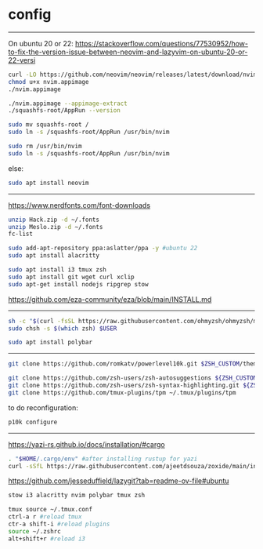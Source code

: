 # config

****

On ubuntu 20 or 22: https://stackoverflow.com/questions/77530952/how-to-fix-the-version-issue-between-neovim-and-lazyvim-on-ubuntu-20-or-22-versi
```bash
curl -LO https://github.com/neovim/neovim/releases/latest/download/nvim.appimage
chmod u+x nvim.appimage
./nvim.appimage

./nvim.appimage --appimage-extract
./squashfs-root/AppRun --version

sudo mv squashfs-root /
sudo ln -s /squashfs-root/AppRun /usr/bin/nvim

sudo rm /usr/bin/nvim
sudo ln -s /squashfs-root/AppRun /usr/bin/nvim

```
else:

```bash
sudo apt install neovim
```
---

https://www.nerdfonts.com/font-downloads
```bash
unzip Hack.zip -d ~/.fonts
unzip Meslo.zip -d ~/.fonts
fc-list
```

```bash
sudo add-apt-repository ppa:aslatter/ppa -y #ubuntu 22
sudo apt install alacritty

sudo apt install i3 tmux zsh
sudo apt install git wget curl xclip
sudo apt-get install nodejs ripgrep stow
```

https://github.com/eza-community/eza/blob/main/INSTALL.md

---

```bash
sh -c "$(curl -fsSL https://raw.githubusercontent.com/ohmyzsh/ohmyzsh/master/tools/install.sh)" #oh my zsh
sudo chsh -s $(which zsh) $USER

sudo apt install polybar
```

---

```bash
git clone https://github.com/romkatv/powerlevel10k.git $ZSH_CUSTOM/themes/powerlevel10k
```

```bash
git clone https://github.com/zsh-users/zsh-autosuggestions ${ZSH_CUSTOM:-~/.oh-my-zsh/custom}/plugins/zsh-autosuggestions
git clone https://github.com/zsh-users/zsh-syntax-highlighting.git ${ZSH_CUSTOM:-~/.oh-my-zsh/custom}/plugins/zsh-syntax-highlighting
git clone https://github.com/tmux-plugins/tpm ~/.tmux/plugins/tpm
```

to do reconfiguration:

```bash
p10k configure
```
---

https://yazi-rs.github.io/docs/installation/#cargo

```bash
. "$HOME/.cargo/env" #after installing rustup for yazi
curl -sSfL https://raw.githubusercontent.com/ajeetdsouza/zoxide/main/install.sh | sh #install zoxide for batter cd
```

https://github.com/jesseduffield/lazygit?tab=readme-ov-file#ubuntu

```bash
stow i3 alacritty nvim polybar tmux zsh
```

```bash
tmux source ~/.tmux.conf
ctrl-a r #reload tmux
ctr-a shift-i #reload plugins
source ~/.zshrc
alt+shift+r #reload i3
```
